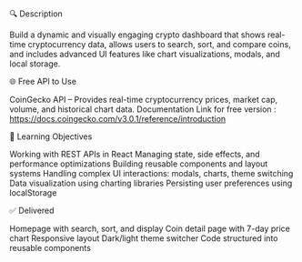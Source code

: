 
🔍 Description

  Build a dynamic and visually engaging crypto dashboard that shows real-time cryptocurrency data, allows users to search, sort, and compare coins, and includes advanced UI    features like chart visualizations, modals, and local storage.

🌐 Free API to Use

  CoinGecko API – Provides real-time cryptocurrency prices, market cap, volume, and historical chart data.
  Documentation Link for free version : https://docs.coingecko.com/v3.0.1/reference/introduction
  
🎯 Learning Objectives

  Working with REST APIs in React
  Managing state, side effects, and performance optimizations
  Building reusable components and layout systems
  Handling complex UI interactions: modals, charts, theme switching
  Data visualization using charting libraries
  Persisting user preferences using localStorage



✅ Delivered

  Homepage with search, sort, and display
  Coin detail page with 7-day price chart
  Responsive layout
  Dark/light theme switcher
  Code structured into reusable components
